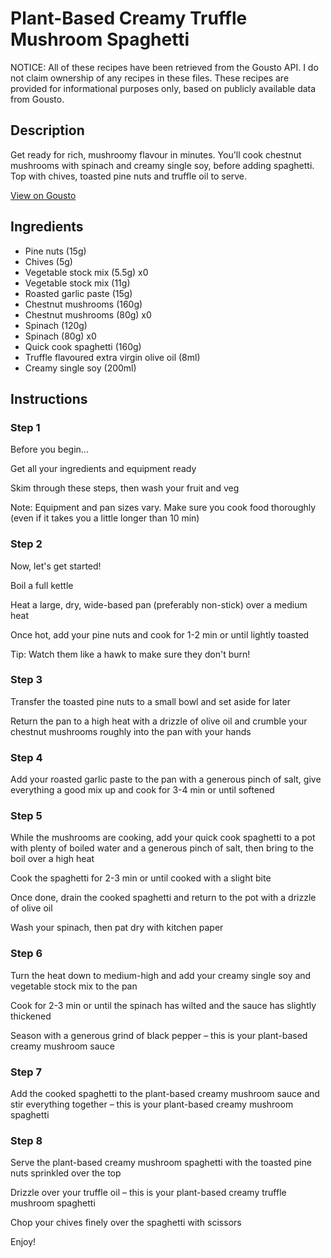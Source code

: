 # Plant-Based Creamy Truffle Mushroom Spaghetti

NOTICE: All of these recipes have been retrieved from the Gousto API. I do not claim ownership of any recipes in these files. These recipes are provided for informational purposes only, based on publicly available data from Gousto.

## Description

Get ready for rich, mushroomy flavour in minutes. You'll cook chestnut mushrooms with spinach and creamy single soy, before adding spaghetti. Top with chives, toasted pine nuts and truffle oil to serve. 

[View on Gousto](https://www.gousto.co.uk/recipes/cookbook/plant-based-creamy-truffle-mushroom-amorini)

## Ingredients

- Pine nuts (15g)
- Chives (5g)
- Vegetable stock mix (5.5g) x0
- Vegetable stock mix (11g)
- Roasted garlic paste (15g)
- Chestnut mushrooms (160g)
- Chestnut mushrooms (80g) x0
- Spinach (120g)
- Spinach (80g) x0
- Quick cook spaghetti (160g)
- Truffle flavoured extra virgin olive oil (8ml)
- Creamy single soy (200ml)

## Instructions


### Step 1

Before you begin...

Get all your ingredients and equipment ready

Skim through these steps, then wash your fruit and veg

Note: Equipment and pan sizes vary. Make sure you cook food thoroughly (even if it takes you a little longer than 10 min)


### Step 2

Now, let's get started!

Boil a full kettle

Heat a large, dry, wide-based pan (preferably non-stick) over a medium heat

Once hot, add your pine nuts and cook for 1-2 min or until lightly toasted

Tip: Watch them like a hawk to make sure they don't burn!


### Step 3

Transfer the toasted pine nuts to a small bowl and set aside for later

Return the pan to a high heat with a drizzle of olive oil and crumble your chestnut mushrooms roughly into the pan with your hands


### Step 4

Add your roasted garlic paste to the pan with a generous pinch of salt, give everything a good mix up and cook for 3-4 min or until softened


### Step 5

While the mushrooms are cooking, add your quick cook spaghetti to a pot with plenty of boiled water and a generous pinch of salt, then bring to the boil over a high heat

Cook the spaghetti for 2-3 min or until cooked with a slight bite

Once done, drain the cooked spaghetti and return to the pot with a drizzle of olive oil

Wash your spinach, then pat dry with kitchen paper


### Step 6

Turn the heat down to medium-high and add your creamy single soy and vegetable stock mix to the pan

Cook for 2-3 min or until the spinach has wilted and the sauce has slightly thickened

Season with a generous grind of black pepper – this is your plant-based creamy mushroom sauce


### Step 7

Add the cooked spaghetti to the plant-based creamy mushroom sauce and stir everything together – this is your plant-based creamy mushroom spaghetti

### Step 8

Serve the plant-based creamy mushroom spaghetti with the toasted pine nuts sprinkled over the top

Drizzle over your truffle oil – this is your plant-based creamy truffle mushroom spaghetti

Chop your chives finely over the spaghetti with scissors

Enjoy!

